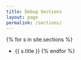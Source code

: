 ```yaml
---
title: Debug Sections
layout: page
permalink: /sections/
---
```


{% for s in site.sections %}
- {{ s.title }}
{% endfor %}
